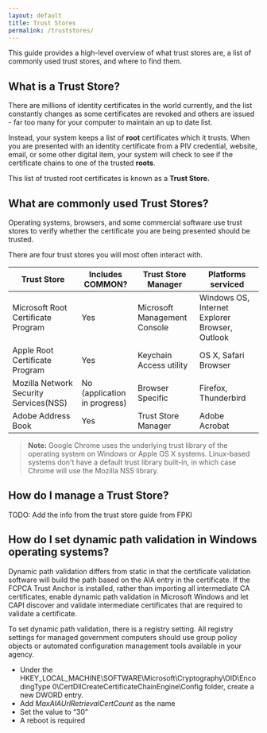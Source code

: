 ```yaml
---
layout: default
title: Trust Stores
permalink: /truststores/
---
```


This guide provides a high-level overview of what trust stores are, a list of commonly used trust stores, and where to find them.

## What is a Trust Store?
There are millions of identity certificates in the world currently, and the list constantly changes as some certificates are revoked and others are issued - far too many for your computer to maintain an up to date list.  

Instead, your system keeps a list of **root** certificates which it trusts.  When you are presented with an identity certificate from a PIV credential, website, email, or some other digital item, your system will check to see if the certificate chains to one of the trusted **roots**.  

This list of trusted root certificates is known as a **Trust Store.**

## What are commonly used Trust Stores?
Operating systems, browsers, and some commercial software use trust stores to verify whether the certificate you are being presented should be trusted.  

There are four trust stores you will most often interact with.

Trust Store|Includes COMMON?|Trust Store Manager|Platforms serviced
---|---|---|---
Microsoft Root Certificate Program|Yes|Microsoft Management Console|Windows OS, Internet Explorer Browser, Outlook
Apple Root Certificate Program|Yes|Keychain Access utility|OS X, Safari Browser
Mozilla Network Security Services(NSS)|No (application in progress)|Browser Specific|Firefox, Thunderbird
Adobe Address Book|Yes|Trust Store Manager|Adobe Acrobat

>**Note:** Google Chrome uses the underlying trust library of the operating system on Windows or Apple OS X systems.  Linux-based systems don't have a default trust library built-in, in which case Chrome will use the Mozilla NSS library.

## How do I manage a Trust Store?

TODO:  Add the info from the trust store guide from FPKI

## How do I set dynamic path validation in Windows operating systems?

Dynamic path validation differs from static in that the certificate validation software will build the
path based on the AIA entry in the certificate. If the FCPCA Trust Anchor is installed, rather than
importing all intermediate CA certificates, enable dynamic path validation in Microsoft Windows
and let CAPI discover and validate intermediate certificates that are required to validate a
certificate.

To set dynamic path validation, there is a registry setting.  All registry settings for managed government computers should use group policy objects or automated configuration management tools available in your agency.

* Under the HKEY_LOCAL_MACHINE\SOFTWARE\Microsoft\Cryptography\OID\EncodingType 0\CertDllCreateCertificateChainEngine\Config folder, create a new
DWORD entry.
* Add _MaxAIAUrlRetrievalCertCount_ as the name
* Set the value to “30”
* A reboot is required 

